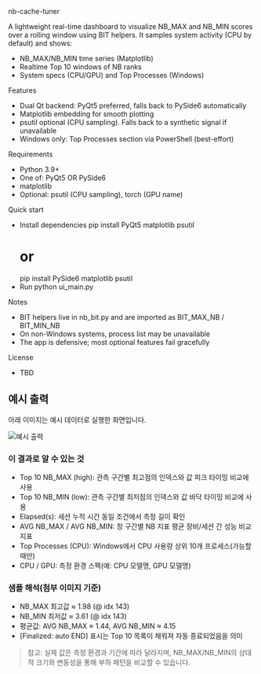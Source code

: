 ﻿nb-cache-tuner

A lightweight real-time dashboard to visualize NB_MAX and NB_MIN scores over a rolling window using BIT helpers. It samples system activity (CPU by default) and shows:
- NB_MAX/NB_MIN time series (Matplotlib)
- Realtime Top 10 windows of NB ranks
- System specs (CPU/GPU) and Top Processes (Windows)

Features
- Dual Qt backend: PyQt5 preferred, falls back to PySide6 automatically
- Matplotlib embedding for smooth plotting
- psutil optional (CPU sampling). Falls back to a synthetic signal if unavailable
- Windows only: Top Processes section via PowerShell (best-effort)

Requirements
- Python 3.9+
- One of: PyQt5 OR PySide6
- matplotlib
- Optional: psutil (CPU sampling), torch (GPU name)

Quick start
- Install dependencies
  pip install PyQt5 matplotlib psutil
  # or
  pip install PySide6 matplotlib psutil
- Run
  python ui_main.py

Notes
- BIT helpers live in nb_bit.py and are imported as BIT_MAX_NB / BIT_MIN_NB
- On non-Windows systems, process list may be unavailable
- The app is defensive; most optional features fail gracefully

License
- TBD

## 예시 출력
아래 이미지는 예시 데이터로 실행한 화면입니다.

![예시 출력](docs/example_output.png)

### 이 결과로 알 수 있는 것
- Top 10 NB_MAX (high): 관측 구간별 최고점의 인덱스와 값  피크 타이밍 비교에 사용
- Top 10 NB_MIN (low): 관측 구간별 최저점의 인덱스와 값  바닥 타이밍 비교에 사용
- Elapsed(s): 세션 누적 시간  동일 조건에서 측정 길이 확인
- AVG NB_MAX / AVG NB_MIN: 창 구간별 NB 지표 평균  장비/세션 간 성능 비교 지표
- Top Processes (CPU): Windows에서 CPU 사용량 상위 10개 프로세스(가능할 때만)
- CPU / GPU: 측정 환경 스펙(예: CPU 모델명, GPU 모델명)

### 샘플 해석(첨부 이미지 기준)
- NB_MAX 최고값 ≈ 1.98 (@ idx 143)
- NB_MIN 최저값 ≈ 3.61 (@ idx 143)
- 평균값: AVG NB_MAX ≈ 1.44, AVG NB_MIN ≈ 4.15
- [Finalized: auto END] 표시는 Top 10 목록이 채워져 자동 종료되었음을 의미

> 참고: 실제 값은 측정 환경과 기간에 따라 달라지며, NB_MAX/NB_MIN의 상대적 크기와 변동성을 통해 부하 패턴을 비교할 수 있습니다.
